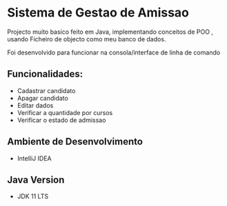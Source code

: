 # 			Sistema de Gestao de Amissao



Projecto muito basico feito em Java, implementando conceitos de POO , usando Ficheiro de objecto como meu banco de dados.

Foi desenvolvido para funcionar na consola/interface de linha de comando



## Funcionalidades:

* Cadastrar candidato
* Apagar candidato
* Editar dados
* Verificar a quantidade por cursos
* Verificar o estado de admissao

## Ambiente de Desenvolvimento
* IntelliJ IDEA

## Java Version
* JDK 11 LTS

